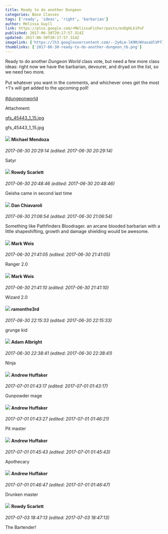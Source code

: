 ```yaml
---
title: Ready to do another Dungeon
categories: Base Classes
tags: ['ready', 'ideas', 'right', 'barbarian']
author: Melissa Guyll
link: https://plus.google.com/+MelissaFisher/posts/enDgHLk1PuF
published: 2017-06-30T20:17:57.314Z
updated: 2017-06-30T20:17:57.314Z
imagelink: ['https://lh3.googleusercontent.com/--2y6Lm-lK9M/WVaxaUlVPfI/AAAAAAAAYgY/9TqG2Utd9wIT7TLbEm4I6a2HcBA6LFnWwCJoC/w1000-h583/gfs_45443_1_15.jpg']
thumblinks: ['2017-06-30-ready-to-do-another-dungeon_tb.png']
---
```


Ready to do another <i>Dungeon World</i> class vote, but need a few more class ideas: right now we have the barbarian, devourer, and dryad on the list, so we need two more.<br /><br />Put whatever you want in the comments, and whichever ones get the most +1&#39;s will get added to the upcoming poll!<br /><br /><a rel="nofollow" class="ot-hashtag" href="https://plus.google.com/s/%23dungeonworld/posts">#dungeonworld</a>


Attachment:

<a href='https://plus.google.com/photos/117134143142507309944/albums/6437527783711795777/6437527783132708338?sqi=100084733231320276299&sqsi=55379595-98b4-44a1-92bf-a8a8758d88f4'>gfs_45443_1_15.jpg</a>


gfs_45443_1_15.jpg
<div id='comment z13zd3bi1petulvz104cgfbyivnlsfyhov00k'>
  <h4><img src='{{site.baseurl}}//images/avatars/107608892144761520587_photo.jpg'> Michael Mendoza</h4>
      <p><cite>2017-06-30 20:29:14 (edited: 2017-06-30 20:29:14)</cite></p>
        <p>Satyr</p>
</div>
        

<div id='comment z13zd3bi1petulvz104cgfbyivnlsfyhov00k'>
  <h4><img src='{{site.baseurl}}//images/avatars/112329059462868758060_photo.jpg'> Rowdy Scarlett</h4>
      <p><cite>2017-06-30 20:48:46 (edited: 2017-06-30 20:48:46)</cite></p>
        <p>Geisha came in second last time</p>
</div>
        

<div id='comment z13zd3bi1petulvz104cgfbyivnlsfyhov00k'>
  <h4><img src='{{site.baseurl}}//images/avatars/113353080668404128271_photo.jpg'> Dan Chiavaroli</h4>
      <p><cite>2017-06-30 21:06:54 (edited: 2017-06-30 21:06:54)</cite></p>
        <p>Something like Pathfinders Bloodrager. an arcane blooded barbarian with a little shapeshifting, growth and  damage shielding would be awesome.</p>
</div>
        

<div id='comment z13zd3bi1petulvz104cgfbyivnlsfyhov00k'>
  <h4><img src='{{site.baseurl}}//images/avatars/102532126904257134510_photo.jpg'> Mark Weis</h4>
      <p><cite>2017-06-30 21:41:05 (edited: 2017-06-30 21:41:05)</cite></p>
        <p>Ranger 2.0</p>
</div>
        

<div id='comment z13zd3bi1petulvz104cgfbyivnlsfyhov00k'>
  <h4><img src='{{site.baseurl}}//images/avatars/102532126904257134510_photo.jpg'> Mark Weis</h4>
      <p><cite>2017-06-30 21:41:10 (edited: 2017-06-30 21:41:10)</cite></p>
        <p>Wizard 2.0</p>
</div>
        

<div id='comment z13zd3bi1petulvz104cgfbyivnlsfyhov00k'>
  <h4><img src='{{site.baseurl}}//images/avatars/112513919026144226045_photo.jpg'> ramonthe3rd</h4>
      <p><cite>2017-06-30 22:15:33 (edited: 2017-06-30 22:15:33)</cite></p>
        <p>grunge kid<br /></p>
</div>
        

<div id='comment z13zd3bi1petulvz104cgfbyivnlsfyhov00k'>
  <h4><img src='{{site.baseurl}}//images/avatars/105381716376176836916_photo.jpg'> Adam Albright</h4>
      <p><cite>2017-06-30 22:38:41 (edited: 2017-06-30 22:38:41)</cite></p>
        <p>Ninja</p>
</div>
        

<div id='comment z13zd3bi1petulvz104cgfbyivnlsfyhov00k'>
  <h4><img src='{{site.baseurl}}//images/avatars/110301622772119888974_photo.jpg'> Andrew Huffaker</h4>
      <p><cite>2017-07-01 01:43:17 (edited: 2017-07-01 01:43:17)</cite></p>
        <p>Gunpowder mage</p>
</div>
        

<div id='comment z13zd3bi1petulvz104cgfbyivnlsfyhov00k'>
  <h4><img src='{{site.baseurl}}//images/avatars/110301622772119888974_photo.jpg'> Andrew Huffaker</h4>
      <p><cite>2017-07-01 01:43:27 (edited: 2017-07-01 01:46:21)</cite></p>
        <p>Pit master</p>
</div>
        

<div id='comment z13zd3bi1petulvz104cgfbyivnlsfyhov00k'>
  <h4><img src='{{site.baseurl}}//images/avatars/110301622772119888974_photo.jpg'> Andrew Huffaker</h4>
      <p><cite>2017-07-01 01:45:43 (edited: 2017-07-01 01:45:43)</cite></p>
        <p>Apothecary</p>
</div>
        

<div id='comment z13zd3bi1petulvz104cgfbyivnlsfyhov00k'>
  <h4><img src='{{site.baseurl}}//images/avatars/110301622772119888974_photo.jpg'> Andrew Huffaker</h4>
      <p><cite>2017-07-01 01:46:47 (edited: 2017-07-01 01:46:47)</cite></p>
        <p>Drunken master</p>
</div>
        

<div id='comment z13zd3bi1petulvz104cgfbyivnlsfyhov00k'>
  <h4><img src='{{site.baseurl}}//images/avatars/112329059462868758060_photo.jpg'> Rowdy Scarlett</h4>
      <p><cite>2017-07-03 18:47:13 (edited: 2017-07-03 18:47:13)</cite></p>
        <p>The Bartender!</p>
</div>
        